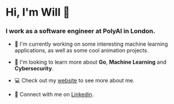 # Hi, I'm Will 👋

### I work as a software engineer at PolyAI in London.

- 🔭 I'm currently working on some interesting machine learning applications, as well as some cool animation projects.

- 🌱 I'm looking to learn more about **Go**, **Machine Learning** and **Cybersecurity**.

- :computer: Check out my [website](https://www.william-thomson.studio/) to see more about me.

- :incoming_envelope: Connect with me on [Linkedin](https://www.linkedin.com/in/william-p-thomson/).

